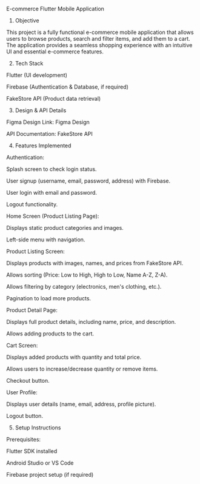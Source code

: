 E-commerce Flutter Mobile Application

1. Objective

This project is a fully functional e-commerce mobile application that allows users to browse products, search and filter items, and add them to a cart. The application provides a seamless shopping experience with an intuitive UI and essential e-commerce features.

2. Tech Stack

Flutter (UI development)

Firebase (Authentication & Database, if required)

FakeStore API (Product data retrieval)

3. Design & API Details

Figma Design Link: Figma Design

API Documentation: FakeStore API

4. Features Implemented

Authentication:

Splash screen to check login status.

User signup (username, email, password, address) with Firebase.

User login with email and password.

Logout functionality.

Home Screen (Product Listing Page):

Displays static product categories and images.

Left-side menu with navigation.

Product Listing Screen:

Displays products with images, names, and prices from FakeStore API.

Allows sorting (Price: Low to High, High to Low, Name A-Z, Z-A).

Allows filtering by category (electronics, men's clothing, etc.).

Pagination to load more products.

Product Detail Page:

Displays full product details, including name, price, and description.

Allows adding products to the cart.

Cart Screen:

Displays added products with quantity and total price.

Allows users to increase/decrease quantity or remove items.

Checkout button.

User Profile:

Displays user details (name, email, address, profile picture).

Logout button.

5. Setup Instructions

Prerequisites:

Flutter SDK installed

Android Studio or VS Code

Firebase project setup (if required)
